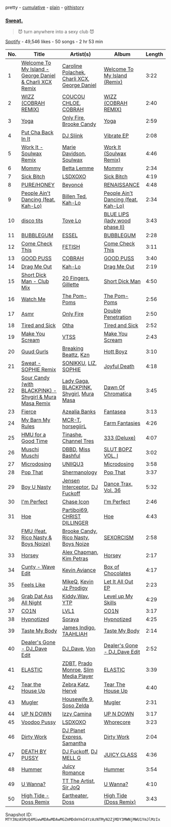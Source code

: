 pretty - [cumulative](/playlists/cumulative/37i9dQZF1DX4YipRSmIneQ.md) - [plain](/playlists/plain/37i9dQZF1DX4YipRSmIneQ) - [githistory](https://github.githistory.xyz/mackorone/spotify-playlist-archive/blob/main/playlists/plain/37i9dQZF1DX4YipRSmIneQ)

### [Sweat.](https://open.spotify.com/playlist/37i9dQZF1DX4YipRSmIneQ)

> 😈 turn anywhere into a sexy club 😈

[Spotify](https://open.spotify.com/user/spotify) - 49,546 likes - 50 songs - 2 hr 53 min

| No. | Title | Artist(s) | Album | Length |
|---|---|---|---|---|
| 1 | [Welcome To My Island \- George Daniel & Charli XCX Remix](https://open.spotify.com/track/4w2PIlbpP4jhc1S9MHUHzb) | [Caroline Polachek](https://open.spotify.com/artist/4Ge8xMJNwt6EEXOzVXju9a), [Charli XCX](https://open.spotify.com/artist/25uiPmTg16RbhZWAqwLBy5), [George Daniel](https://open.spotify.com/artist/52pQ22DziZVOOeL1mCmccT) | [Welcome To My Island \(Remix\)](https://open.spotify.com/album/0bTnYKeASx4Fjaf2ez2Us3) | 3:22 |
| 2 | [WIZZ \(COBRAH REMIX\)](https://open.spotify.com/track/64xy8ja7i7F0VPmgLUrMCx) | [COUCOU CHLOE](https://open.spotify.com/artist/5xmw3tD4MbvhA1ay1U0HEC), [COBRAH](https://open.spotify.com/artist/1AHswQqsDNmu1xaE8KpBne) | [WIZZ \(COBRAH REMIX\)](https://open.spotify.com/album/2Bnzz1MOwqdalLiHpX2mhV) | 2:40 |
| 3 | [Yoga](https://open.spotify.com/track/0tsYFj9sMgKtCbCaBMbRyv) | [Only Fire](https://open.spotify.com/artist/4Cp42FwqEytHeaudurPKiN), [Brooke Candy](https://open.spotify.com/artist/3amwMyDd1uxTBoUZlazZ9m) | [Yoga](https://open.spotify.com/album/3jGiYAECmbxAsnF7Z7o8Nw) | 2:59 |
| 4 | [Put Cha Back In It](https://open.spotify.com/track/2HaDgYUwvxt4bqVuwaY8uY) | [DJ Sliink](https://open.spotify.com/artist/0t9dGS12PMZmiJiZa9vpyk) | [Vibrate EP](https://open.spotify.com/album/1XA5pJst8an1je2nL1abwX) | 2:08 |
| 5 | [Work It \- Soulwax Remix](https://open.spotify.com/track/6WfL1pwMyFf3IvFWLnre4P) | [Marie Davidson](https://open.spotify.com/artist/7xJVICbAWizNBKBD3mRWjF), [Soulwax](https://open.spotify.com/artist/43mWhBXSflupNLuNjM5vff) | [Work It \(Soulwax Remix\)](https://open.spotify.com/album/074U95kLP3roPuXrpjTYtT) | 4:46 |
| 6 | [Mommy](https://open.spotify.com/track/13qSIkriq6c8jWFLv6Lt7z) | [Betta Lemme](https://open.spotify.com/artist/1WZLagiBdNltn918sr8kkw) | [Mommy](https://open.spotify.com/album/5q0eJFO2tBIPXovoQoWudO) | 2:34 |
| 7 | [Sick Bitch](https://open.spotify.com/track/7FfPZEeRpDjisWER6xohdV) | [LSDXOXO](https://open.spotify.com/artist/2M2blWl1LBN2UoxlJdaug2) | [Sick Bitch](https://open.spotify.com/album/05DFlfUTOkmIKQJVtAD6ZC) | 4:19 |
| 8 | [PURE/HONEY](https://open.spotify.com/track/4DByEumlGTZKSzuVEZ35eo) | [Beyoncé](https://open.spotify.com/artist/6vWDO969PvNqNYHIOW5v0m) | [RENAISSANCE](https://open.spotify.com/album/6FJxoadUE4JNVwWHghBwnb) | 4:48 |
| 9 | [People Ain't Dancing \(feat\. Kah\-Lo\)](https://open.spotify.com/track/4qXjXZPGtVNhQq1z9QDRFn) | [Billen Ted](https://open.spotify.com/artist/5PoZtBo8xZKqPWlZrIDq82), [Kah\-Lo](https://open.spotify.com/artist/59iOp415oyqGlBHyAhu4z3) | [People Ain't Dancing \(feat\. Kah\-Lo\)](https://open.spotify.com/album/0AsTTy2s5hEPOasYtQKCQR) | 2:34 |
| 10 | [disco tits](https://open.spotify.com/track/1TIiWomS4i0Ikaf9EKdcLn) | [Tove Lo](https://open.spotify.com/artist/4NHQUGzhtTLFvgF5SZesLK) | [BLUE LIPS \(lady wood phase II\)](https://open.spotify.com/album/6jggnLM3SdDnjQ3GWmIZ4L) | 3:43 |
| 11 | [BUBBLEGUM](https://open.spotify.com/track/3VQWkf0zg6397V3ql6mwMq) | [ESSEL](https://open.spotify.com/artist/2ucdZN7GyBGxIKHIzksnXc) | [BUBBLEGUM](https://open.spotify.com/album/0Wi614PbxDMUurzK8xJDwe) | 2:28 |
| 12 | [Come Check This](https://open.spotify.com/track/3ImnbJHoSy5uUhC0ydBVI9) | [FETISH](https://open.spotify.com/artist/1r59KUMNZRw0M8FDnrHq0o) | [Come Check This](https://open.spotify.com/album/6YnEvQjRcWyAAxm7dXNEfs) | 3:11 |
| 13 | [GOOD PUSS](https://open.spotify.com/track/26WSeuKeWZNwKARvZNIrUc) | [COBRAH](https://open.spotify.com/artist/1AHswQqsDNmu1xaE8KpBne) | [GOOD PUSS](https://open.spotify.com/album/0zSUWQsif1LSIyMYuQ4utn) | 3:40 |
| 14 | [Drag Me Out](https://open.spotify.com/track/2SDG2dYcoW5ksPGsiFGt7V) | [Kah\-Lo](https://open.spotify.com/artist/59iOp415oyqGlBHyAhu4z3) | [Drag Me Out](https://open.spotify.com/album/2ulgg6hyu3NPgjpURpNYfs) | 2:19 |
| 15 | [Short Dick Man \- Club Mix](https://open.spotify.com/track/6ZZr5ew0DvA6xda9T5owOU) | [20 Fingers](https://open.spotify.com/artist/0OarfYzJPCi3lAVZ4nhTTd), [Gillette](https://open.spotify.com/artist/20ldWECcOHmOWwKwAwvn4y) | [Short Dick Man](https://open.spotify.com/album/3BQ6ifqB1pglyvEJQrcauT) | 4:50 |
| 16 | [Watch Me](https://open.spotify.com/track/2biaN4CEUrKHqJgPZLXgEc) | [The Pom\-Poms](https://open.spotify.com/artist/2ufAy0kXnQMTP8rkvoTqUC) | [The Pom\-Poms](https://open.spotify.com/album/237EqTv2dtmYvRWcADo4lj) | 2:56 |
| 17 | [Asmr](https://open.spotify.com/track/3jPaqo45RVrafP6NnWMBkQ) | [Only Fire](https://open.spotify.com/artist/4Cp42FwqEytHeaudurPKiN) | [Double Penetration](https://open.spotify.com/album/5RjU9su2m8wyYQQ7cH0kU1) | 2:50 |
| 18 | [Tired and Sick](https://open.spotify.com/track/5fZ3sFURm6vOo5cwAFV1Y8) | [Otha](https://open.spotify.com/artist/6UMUvqiDBEJLyx2uYplGCV) | [Tired and Sick](https://open.spotify.com/album/01xv4kF5gPzZ9l7SgrSrE5) | 2:52 |
| 19 | [Make You Scream](https://open.spotify.com/track/0EeMLsi9eUQokrejzb7WTH) | [VTSS](https://open.spotify.com/artist/0zo109NM3S7CqHpvlXwqEN) | [Make You Scream](https://open.spotify.com/album/6D7tuGipq3Q40SgM47rW46) | 2:43 |
| 20 | [Guud Gurls](https://open.spotify.com/track/6yTAycvx2hDqGYerNaphfI) | [Breaking Beattz](https://open.spotify.com/artist/0eRxVzLBxZGMZcsSoMESfX), [Kzn](https://open.spotify.com/artist/0RycZwNOoEzo6mh88IKFQW) | [Hott Boyz](https://open.spotify.com/album/1Um9iDs4Iicg0mwa67yqDV) | 3:10 |
| 21 | [Sweat \- SOPHIE Remix](https://open.spotify.com/track/1CUCnTJVZy68TS34DX6kCx) | [SONIKKU](https://open.spotify.com/artist/31iYRMOM5mUFDxPMMljOZ9), [LIZ](https://open.spotify.com/artist/6t2Rja6dihuxH6Mrgyynp6), [SOPHIE](https://open.spotify.com/artist/5a2w2tgpLwv26BYJf2qYwu) | [Joyful Death](https://open.spotify.com/album/37RBUO05YPPvrIHcEst8Kg) | 4:18 |
| 22 | [Sour Candy \(with BLACKPINK\) \- Shygirl & Mura Masa Remix](https://open.spotify.com/track/56kudbKiRjWCwiAS3FRHCL) | [Lady Gaga](https://open.spotify.com/artist/1HY2Jd0NmPuamShAr6KMms), [BLACKPINK](https://open.spotify.com/artist/41MozSoPIsD1dJM0CLPjZF), [Shygirl](https://open.spotify.com/artist/3M3wTTCDwicRubwMyHyEDy), [Mura Masa](https://open.spotify.com/artist/5Q81rlcTFh3k6DQJXPdsot) | [Dawn Of Chromatica](https://open.spotify.com/album/3OevODyllQCrhudfLLnV3y) | 3:45 |
| 23 | [Fierce](https://open.spotify.com/track/0O8cjpT4jO3ngCdkxf9726) | [Azealia Banks](https://open.spotify.com/artist/7gRhy3MIPHQo5CXYfWaw9I) | [Fantasea](https://open.spotify.com/album/2Nj39YNwq6SDzLBM6gVumD) | 3:13 |
| 24 | [My Barn My Rules](https://open.spotify.com/track/1yw28y3kv8uS7ENaZkbUFt) | [MCR\-T](https://open.spotify.com/artist/4m7q9onIm2bqhwHy9utqmw), [horsegiirL](https://open.spotify.com/artist/0auP293abZeTWwMUi3fZw2) | [Farm Fantasies](https://open.spotify.com/album/4iQOiiyHbLlwLTnPUDZPEo) | 4:26 |
| 25 | [HMU for a Good Time](https://open.spotify.com/track/2Kb5Sy93AE70esO90eJgdQ) | [Tinashe](https://open.spotify.com/artist/0NIIxcxNHmOoyBx03SfTCD), [Channel Tres](https://open.spotify.com/artist/4cUkGQyhLFqKHBtL58HYVp) | [333 \(Deluxe\)](https://open.spotify.com/album/1mxG8YY9wY5Q3mLcDs2khW) | 4:07 |
| 26 | [Muschi Muschi](https://open.spotify.com/track/3pqvIzV7DIS9orbtKlHAal) | [DBBD](https://open.spotify.com/artist/69UVGTxhvI9zrl4tVafMgC), [Miss Bashful](https://open.spotify.com/artist/5skHU2PrWHKFfSTpq9y56C) | [SLUT BOPZ VOL\. I](https://open.spotify.com/album/1bFC5vkhBXMF7Xz36e87rw) | 3:02 |
| 27 | [Microdosing](https://open.spotify.com/track/6JtT4a0Z406dz7A2f2vGBe) | [UNIIQU3](https://open.spotify.com/artist/5aR8qSaApKChlZvzB0Jfpx) | [Microdosing](https://open.spotify.com/album/1MYkpVa9Y1YCoKrlfWHjeW) | 3:58 |
| 28 | [Pop That](https://open.spotify.com/track/1EpF7SUZOEdYXAJF6QC43Z) | [Shermanology](https://open.spotify.com/artist/4Siyzg8kWayQfPQsPSl6JI) | [Pop That](https://open.spotify.com/album/1Lr2J72KaKx1RinFIQoiEX) | 3:37 |
| 29 | [Boy U Nasty](https://open.spotify.com/track/4aVEsdnZrP2borAsVin48m) | [Jensen Interceptor](https://open.spotify.com/artist/30eE9RmXxzCcZKTf4N2O0e), [DJ Fuckoff](https://open.spotify.com/artist/47fPXXrqnkQcaQ951UA3cm) | [Dance Trax, Vol\. 36](https://open.spotify.com/album/3PanJjGGUoTU6PH9y3S1PT) | 5:32 |
| 30 | [I'm Perfect](https://open.spotify.com/track/3YK1uAScUpCaFNCn004pm6) | [Chase Icon](https://open.spotify.com/artist/5XPJP6zfXVlPJtO4QSsSmQ) | [I'm Perfect](https://open.spotify.com/album/4l3Twapn6OepVAOHDPtmT3) | 2:46 |
| 31 | [Hoe](https://open.spotify.com/track/6Alnnwoyf0MVnOZME6p6TD) | [Partiboi69](https://open.spotify.com/artist/0CutULGVZ24wOr1HHYoEOL), [CHRIST DILLINGER](https://open.spotify.com/artist/5wtRHmD5xeAYuwxiteR5t3) | [Hoe](https://open.spotify.com/album/2CtMkQOUMEtPUiG5pSBtQl) | 4:43 |
| 32 | [FMU \(feat\. Rico Nasty & Boys Noize\)](https://open.spotify.com/track/5AD8DWoQa4NGe2WagH4YF2) | [Brooke Candy](https://open.spotify.com/artist/3amwMyDd1uxTBoUZlazZ9m), [Rico Nasty](https://open.spotify.com/artist/2OaHYHb2XcFPvqL3VsyPzU), [Boys Noize](https://open.spotify.com/artist/62k5LKMhymqlDNo2DWOvvv) | [SEXORCISM](https://open.spotify.com/album/5IV5QYzpZA1oI7FK0HfBxL) | 2:58 |
| 33 | [Horsey](https://open.spotify.com/track/347HlvMjlbtP1KzuzBBAWf) | [Alex Chapman](https://open.spotify.com/artist/3c8wfedCs5BJGHcFyusyeh), [Kim Petras](https://open.spotify.com/artist/3Xt3RrJMFv5SZkCfUE8C1J) | [Horsey](https://open.spotify.com/album/71ZYo5DABA1qaup7JcUy0B) | 2:17 |
| 34 | [Cunty \- Wave Edit](https://open.spotify.com/track/5Dy9iOGAYzppHgWcLzZSBe) | [Kevin Aviance](https://open.spotify.com/artist/1tPCPj6UWSQ3VSQ8xwZ4ZJ) | [Box of Chocolates](https://open.spotify.com/album/1iIC7QKwsTtWNRV7NxfrK5) | 4:17 |
| 35 | [Feels Like](https://open.spotify.com/track/4MzOMQEv4DY79F1uKPWRMJ) | [MikeQ](https://open.spotify.com/artist/0H2tgKu7aoe1YVflaRWH6o), [Kevin Jz Prodigy](https://open.spotify.com/artist/6f7VuR9EQ1JqkWXqGwvVH5) | [Let It All Out EP](https://open.spotify.com/album/2n4OhDkh0yjrFimKqX9cFN) | 2:23 |
| 36 | [Grab Dat Ass All Night](https://open.spotify.com/track/6SKDs0q95ZpmiVot0UYPVC) | [Kiddy.Wav](https://open.spotify.com/artist/4a0aeeAMBaJthFkE2A5QBW), [YTP](https://open.spotify.com/artist/1Y7DmQJicuaVo1OeQOWn6S) | [Level up My Skills](https://open.spotify.com/album/3hO7708tej9BhxYRzcsj4x) | 4:29 |
| 37 | [CO1N](https://open.spotify.com/track/3Oh4rpQGw4rPbs09o04YXZ) | [LVL1](https://open.spotify.com/artist/5cIVFxPSiXer2MuaoEATkJ) | [CO1N](https://open.spotify.com/album/21DWVujXLDiBamWYmop1fA) | 3:17 |
| 38 | [Hypnotized](https://open.spotify.com/track/3BDAxgeGpUEUfKCbuXCyxn) | [Soraya](https://open.spotify.com/artist/6mHCVD6zJMB6lFNfg5mi7R) | [Hypnotized](https://open.spotify.com/album/0Jx1Hy8YQ5ZzGwy8DLW8Hu) | 4:25 |
| 39 | [Taste My Body](https://open.spotify.com/track/4mbkDcR6qnklqWPtd4X3q6) | [James Indigo](https://open.spotify.com/artist/4RRL9qwT5AUFLz7Pe2ode1), [TAAHLIAH](https://open.spotify.com/artist/2pGARcnqDa3WoicxemVeqU) | [Taste My Body](https://open.spotify.com/album/34yCNBM4QzFbr6tIF4hZDO) | 2:14 |
| 40 | [Dealer's Gone \- DJ\_Dave Edit](https://open.spotify.com/track/685cyLbhLOWDTbsdV5oQcQ) | [DJ\_Dave](https://open.spotify.com/artist/78ZgfyDjF59qBIWrGHRdme), [Von](https://open.spotify.com/artist/4I6ModFVv3BWDsjMqzYcMc) | [Dealer's Gone \- DJ\_Dave Edit](https://open.spotify.com/album/6LLGrZtEhKiX0l4wdzr6lA) | 2:52 |
| 41 | [ELASTIC](https://open.spotify.com/track/3enhwNFECQX6psc1uqprYV) | [ZDBT](https://open.spotify.com/artist/68KFHlDFncH62HCfIdH2tj), [Prado Monroe](https://open.spotify.com/artist/1Tw87xR7p102yY4fqusZzq), [Slim Media Player](https://open.spotify.com/artist/0Bf5T1UU0g3YYNrJijScNR) | [ELASTIC](https://open.spotify.com/album/3CYm2Tdcb3dAOIIkRIBvoO) | 3:39 |
| 42 | [Tear the House Up](https://open.spotify.com/track/5NHMpUXObw7wi2cTjDIAPW) | [Zebra Katz](https://open.spotify.com/artist/5Tz4zMiRWqiQVAymWZz99a), [Hervé](https://open.spotify.com/artist/0lmpSjaPzC8ChqeFQ6Z3VS) | [Tear The House Up](https://open.spotify.com/album/7xRaM4csKANBCc9QHxQ6da) | 4:40 |
| 43 | [Mugler](https://open.spotify.com/track/3uqXJXVspIA6rgcciv5xFi) | [Housewife 9](https://open.spotify.com/artist/2BWlGuH1XFha6dh3IXGcJM), [Soso Zelda](https://open.spotify.com/artist/4Y4BIUg4pXSsCcCWFJHzBp) | [Mugler](https://open.spotify.com/album/0XsuV7RykFeQnTbTEdf4mF) | 2:31 |
| 44 | [UP N DOWN](https://open.spotify.com/track/4yPQpupT0yMWpzXfZqrzUT) | [Izzy Camina](https://open.spotify.com/artist/1bEvuUxdYlGYGq5WvDAE1u) | [UP N DOWN](https://open.spotify.com/album/6HHLuMoKzxWyI2wYv5RmiL) | 3:17 |
| 45 | [Voodoo Pussy](https://open.spotify.com/track/43lupyxeROVg5QmMiqa8Y0) | [LSDXOXO](https://open.spotify.com/artist/2M2blWl1LBN2UoxlJdaug2) | [Whorecore](https://open.spotify.com/album/1OEDnlG9MPWboK6lk7lovy) | 3:23 |
| 46 | [Dirty Work](https://open.spotify.com/track/1qbzrgjYqA84EOKisIqdz1) | [DJ Planet Express](https://open.spotify.com/artist/0nx9ai3o3Ba6bE3WHkEoQg), [Samantha](https://open.spotify.com/artist/285mEVJq6Woe2rlEeN43AI) | [Dirty Work](https://open.spotify.com/album/3y2ujmddDnMX5L6hcMkyvT) | 2:04 |
| 47 | [DEATH BY PUSSY](https://open.spotify.com/track/2ACsS8OzRf6Up3iySax5tV) | [DJ Fuckoff](https://open.spotify.com/artist/47fPXXrqnkQcaQ951UA3cm), [DJ MELL G](https://open.spotify.com/artist/2b7aFZjD6tpoR3fSDB9AoX) | [JUICY CLASS](https://open.spotify.com/album/5cLj0MKQjx66hwwwYveErJ) | 4:36 |
| 48 | [Hummer](https://open.spotify.com/track/4ewmSKVCdsKn7YORFhDUAS) | [Juicy Romance](https://open.spotify.com/artist/55RZaB7LJnx3sXeyVJXB2e) | [Hummer](https://open.spotify.com/album/2iT8KeGh5G7yOtdnWL3U1q) | 3:54 |
| 49 | [U Wanna?](https://open.spotify.com/track/0lhWFpWU9NgQ2j7FuvjXH1) | [TT The Artist](https://open.spotify.com/artist/1T6Em6UJ7pSdgXw5V72YHr), [Sir JoQ](https://open.spotify.com/artist/0t2ATkbihdqPzUaE9PZaEs) | [U Wanna?](https://open.spotify.com/album/7wicSDee8Jznltmn6Bk9ZO) | 4:10 |
| 50 | [High Tide \- Doss Remix](https://open.spotify.com/track/5Q7L6IfdsLqRaAtxIMDTWa) | [Eartheater](https://open.spotify.com/artist/18ca9d5EU5R1AhVKPR1cm0), [Doss](https://open.spotify.com/artist/7bQLFALIEawxhkyFiiLVhM) | [High Tide \(Doss Remix\)](https://open.spotify.com/album/2h2McsLfMB1ZNJywK2TRG4) | 3:43 |

Snapshot ID: `MTY3NzA5MzQ4MiwwMDAwMDAwMGZmMDdmYmI4YzAzNTMyN2ZjMDY3MWNjMWU1YmJlMzIx`
